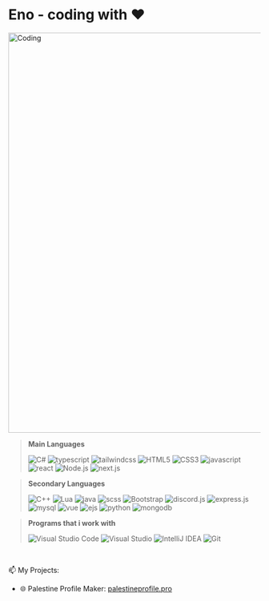 <h1 align="left">Eno - coding with ♥️</h1> 
<img align="center" alt="Coding" width="800" src="https://i.imgur.com/25eHiKI.png">

<blockquote>
<p dir="auto"><strong>Main Languages</strong></p>
<p align="left"> 
  <img src="https://img.shields.io/badge/C%23-black?style=for-the-badge&amp;logo=c%23" alt="C#">
    <img src="https://img.shields.io/badge/typescript-black?style=for-the-badge&amp;logo=typescript" alt="typescript">
    <img src="https://img.shields.io/badge/tailwindcss-black?style=for-the-badge&amp;logo=tailwindcss" alt="tailwindcss">
  <img src="https://img.shields.io/badge/HTML5-black?style=for-the-badge&amp;logo=html5" alt="HTML5">
  <img src="https://img.shields.io/badge/CSS3-black?style=for-the-badge&amp;logo=css3&logoColor=blue" alt="CSS3">
  <img src="https://img.shields.io/badge/javascript-black?style=for-the-badge&amp;logo=javascript" alt="javascript">
  <img src="https://img.shields.io/badge/react-black?style=for-the-badge&amp;logo=react" alt="react">
  <img src="https://img.shields.io/badge/Node.js-black?style=for-the-badge&amp;logo=node.js" alt="Node.js">
  <img src="https://img.shields.io/badge/next.js-black?style=for-the-badge&amp;logo=next.js" alt="next.js">
</p>
</blockquote>
<blockquote>
<p dir="auto"><strong>Secondary Languages</strong></p>
<p align="left"> 
  <img src="https://img.shields.io/badge/C++-black?style=for-the-badge&amp;logo=c%2B%2B" alt="C++">
  <img src="https://img.shields.io/badge/Lua-black?style=for-the-badge&logo=lua" alt="Lua">
  <img src="https://img.shields.io/badge/java-black?style=for-the-badge&amp;logo=java" alt="java">
  <img src="https://img.shields.io/badge/SCSS-black?style=for-the-badge&amp;logo=scss&logoColor=pink" alt="scss">
  <img src="https://img.shields.io/badge/Bootstrap-black?style=for-the-badge&amp;logo=bootstrap" alt="Bootstrap">
  <img src="https://img.shields.io/badge/discord.js-black?style=for-the-badge&amp;logo=discord" alt="discord.js">
  <img src="https://img.shields.io/badge/express.js-black?style=for-the-badge&amp;logo=express" alt="express.js">
  <img src="https://img.shields.io/badge/mysql-black?style=for-the-badge&amp;logo=mysql" alt="mysql">
  <img src="https://img.shields.io/badge/vue.js-black?style=for-the-badge&amp;logo=vue.js" alt="vue">
  <img src="https://img.shields.io/badge/ejs-black?style=for-the-badge&amp;logo=ejs&logoColor=yellow" alt="ejs">
  <img src="https://img.shields.io/badge/python-black?style=for-the-badge&amp;logo=python" alt="python">
  <img src="https://img.shields.io/badge/mongodb-black?style=for-the-badge&amp;logo=mongodb" alt="mongodb">
</p>
</blockquote>
<blockquote>
<p dir="auto"><strong>Programs that i work with</strong></p>
<p align="left"> 
<img src="https://img.shields.io/badge/Visual%20Studio%20Code-black?style=for-the-badge&logo=visual-studio-code&logoColor=blue" alt="Visual Studio Code">
<img src="https://img.shields.io/badge/visual%20studio-black?style=for-the-badge&logo=visual-studio&logoColor=purple" alt="Visual Studio">
<img src="https://img.shields.io/badge/IntelliJ%20IDEA-black?style=for-the-badge&logo=intellij-idea" alt="IntelliJ IDEA">
<img src="https://img.shields.io/badge/Git-black?style=for-the-badge&logo=git" alt="Git">
</p>
</blockquote>
 
  <br>
<p dir="auto"><g-emoji class="g-emoji" alias="mailbox" fallback-src="https://github.githubassets.com/images/icons/emoji/unicode/1f4eb.png">📫</g-emoji> My Projects:</p>
<ul dir="auto">
  <li><g-emoji class="g-emoji" alias="globe_with_meridians" fallback-src="https://github.githubassets.com/images/icons/emoji/unicode/1f310.png">🌐</g-emoji> Palestine Profile Maker: <a href="http://palestineprofile.com/" rel="nofollow">palestineprofile.pro</a></li>
</ul>
<br>
  
  
  
